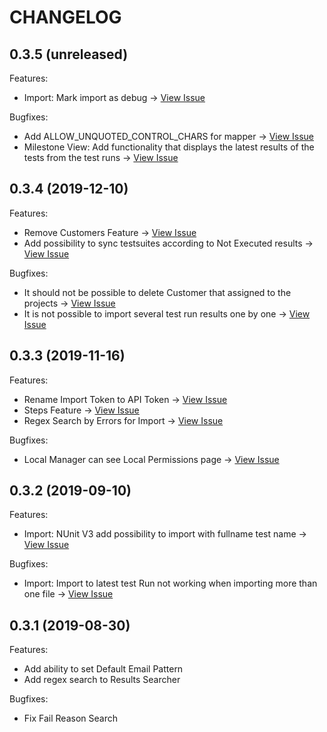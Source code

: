 # CHANGELOG

## 0.3.5 (unreleased)

Features:
  - Import: Mark import as debug  -> [View Issue](https://github.com/aquality-automation/aquality-tracking/issues/47)

Bugfixes:
  - Add ALLOW_UNQUOTED_CONTROL_CHARS for mapper -> [View Issue](https://github.com/aquality-automation/aquality-tracking/issues/45)
  - Milestone View: Add functionality that displays the latest results of the tests from the test runs -> [View Issue](https://github.com/aquality-automation/aquality-tracking/issues/11)

## 0.3.4 (2019-12-10)

Features:
  - Remove Customers Feature -> [View Issue](https://github.com/aquality-automation/aquality-tracking/issues/25)
  - Add possibility to sync testsuites according to Not Executed results -> [View Issue](https://github.com/aquality-automation/aquality-tracking/issues/32)

Bugfixes:
  - It should not be possible to delete Customer that assigned to the projects -> [View Issue](https://github.com/aquality-automation/aquality-tracking/issues/9)
  - It is not possible to import several test run results one by one -> [View Issue](https://github.com/aquality-automation/aquality-tracking/issues/35)

## 0.3.3 (2019-11-16)

Features:
  - Rename Import Token to API Token -> [View Issue](https://github.com/aquality-automation/aquality-tracking-ui/issues/23)
  - Steps Feature -> [View Issue](https://github.com/aquality-automation/aquality-tracking-ui/issues/46)
  - Regex Search by Errors for Import -> [View Issue](https://github.com/aquality-automation/aquality-tracking/issues/17)

Bugfixes:
  - Local Manager can see Local Permissions page -> [View Issue](https://github.com/aquality-automation/aquality-tracking-ui/issues/22)

## 0.3.2 (2019-09-10)

Features:

  - Import: NUnit V3 add possibility to import with fullname test name  -> [View Issue](https://github.com/aquality-automation/aquality-tracking-ui/issues/27)

Bugfixes:

  - Import: Import to latest test Run not working when importing more than one file  -> [View Issue](https://github.com/aquality-automation/aquality-tracking-ui/issues/29)

## 0.3.1 (2019-08-30)

Features:

  - Add ability to set Default Email Pattern
  - Add regex search to Results Searcher

Bugfixes:

  - Fix Fail Reason Search
